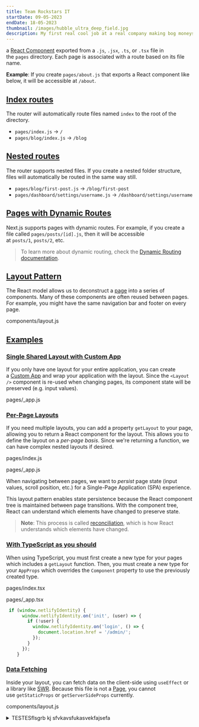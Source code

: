 ```yaml
---
title: Team Rockstars IT
startDate: 09-05-2023
endDate: 18-05-2023
thumbnail: /images/hubble_ultra_deep_field.jpg
description: My first real cool job at a real company making bog moneys adrerie.
---
```

a [React Component](https://react.dev/learn/your-first-component) exported from a `.js`, `.jsx`, `.ts`, or `.tsx` file in the `pages` directory. Each page is associated with a route based on its file name.

**Example**: If you create `pages/about.js` that exports a React component like below, it will be accessible at `/about`.

## [Index routes](https://nextjs.org/docs/pages/building-your-application/routing/pages-and-layouts#index-routes)

The router will automatically route files named `index` to the root of the directory.

* `pages/index.js` → `/`
* `pages/blog/index.js` → `/blog`

## [Nested routes](https://nextjs.org/docs/pages/building-your-application/routing/pages-and-layouts#nested-routes)

The router supports nested files. If you create a nested folder structure, files will automatically be routed in the same way still.

* `pages/blog/first-post.js` → `/blog/first-post`
* `pages/dashboard/settings/username.js` → `/dashboard/settings/username`

## [Pages with Dynamic Routes](https://nextjs.org/docs/pages/building-your-application/routing/pages-and-layouts#pages-with-dynamic-routes)

Next.js supports pages with dynamic routes. For example, if you create a file called `pages/posts/[id].js`, then it will be accessible at `posts/1`, `posts/2`, etc.

> To learn more about dynamic routing, check the [Dynamic Routing documentation](https://nextjs.org/docs/pages/building-your-application/routing/dynamic-routes).

## [Layout Pattern](https://nextjs.org/docs/pages/building-your-application/routing/pages-and-layouts#layout-pattern)

The React model allows us to deconstruct a [page](https://nextjs.org/docs/pages/building-your-application/routing/pages-and-layouts) into a series of components. Many of these components are often reused between pages. For example, you might have the same navigation bar and footer on every page.

components/layout.js

## [Examples](https://nextjs.org/docs/pages/building-your-application/routing/pages-and-layouts#examples)

### [Single Shared Layout with Custom App](https://nextjs.org/docs/pages/building-your-application/routing/pages-and-layouts#single-shared-layout-with-custom-app)

If you only have one layout for your entire application, you can create a [Custom App](https://nextjs.org/docs/pages/building-your-application/routing/custom-app) and wrap your application with the layout. Since the `<Layout />` component is re-used when changing pages, its component state will be preserved (e.g. input values).

pages/_app.js

### [Per-Page Layouts](https://nextjs.org/docs/pages/building-your-application/routing/pages-and-layouts#per-page-layouts)

If you need multiple layouts, you can add a property `getLayout` to your page, allowing you to return a React component for the layout. This allows you to define the layout on a *per-page basis*. Since we're returning a function, we can have complex nested layouts if desired.

pages/index.js

pages/_app.js

When navigating between pages, we want to *persist* page state (input values, scroll position, etc.) for a Single-Page Application (SPA) experience.

This layout pattern enables state persistence because the React component tree is maintained between page transitions. With the component tree, React can understand which elements have changed to preserve state.

> **Note**: This process is called [reconciliation](https://react.dev/learn/preserving-and-resetting-state), which is how React understands which elements have changed.

### [With TypeScript as you should](https://nextjs.org/docs/pages/building-your-application/routing/pages-and-layouts#with-typescript)

When using TypeScript, you must first create a new type for your pages which includes a `getLayout` function. Then, you must create a new type for your `AppProps` which overrides the `Component` property to use the previously created type.

pages/index.tsx

pages/_app.tsx

```javascript
 if (window.netlifyIdentity) {
      window.netlifyIdentity.on('init', (user) => {
        if (!user) {
          window.netlifyIdentity.on('login', () => {
            document.location.href = '/admin/';
          });
        }
      });
    }
```

### [Data Fetching](https://nextjs.org/docs/pages/building-your-application/routing/pages-and-layouts#data-fetching)

Inside your layout, you can fetch data on the client-side using `useEffect` or a library like [SWR](https://swr.vercel.app/). Because this file is not a [Page](https://nextjs.org/docs/pages/building-your-application/routing/pages-and-layouts), you cannot use `getStaticProps` or `getServerSideProps` currently.

components/layout.js


<details>
  <summary>TESTESflsgrb kj sfvkavsfukasvekfajsefa</summary>
<div>

# Hello I'm expandable!1!!

```javascript
 if (window.netlifyIdentity) {
      window.netlifyIdentity.on('init', (user) => {
        if (!user) {
          window.netlifyIdentity.on('login', () => {
            document.location.href = '/admin/';
          });
        }
      });
    }
```
</div>
</details>
